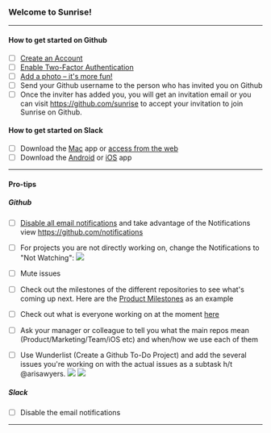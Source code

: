 ### Welcome to Sunrise!
----

#### How to get started on Github

- [ ] [Create an Account](https://github.com/join)
- [ ] [Enable Two-Factor Authentication](https://help.github.com/articles/about-two-factor-authentication/)
- [ ] [Add a photo – it's more fun!](https://help.github.com/articles/how-do-i-set-up-my-profile-picture/)
- [ ] Send your Github username to the person who has invited you on Github
- [ ] Once the inviter has added you, you will get an invitation email or you can visit https://github.com/sunrise to accept your invitation to join Sunrise on Github.

#### How to get started on Slack
- [ ] Download the [Mac](https://itunes.apple.com/us/app/slack/id803453959?mt=12) app or [access from the web](https://sunrisecalendar.slack.com/)
- [ ] Download the [Android](https://play.google.com/store/apps/details?id=com.Slack) or [iOS](https://itunes.apple.com/us/app/slack-team-communication/id618783545?mt=8) app

----

#### Pro-tips
##### Github

- [ ] [Disable all email notifications](https://github.com/settings/notifications) and take advantage of the Notifications view https://github.com/notifications
- [ ] For projects you are not directly working on, change the Notifications to "Not Watching":
![](http://g.recordit.co/v2jGVhQmmP.gif)
- [ ] Mute issues
- [ ] Check out the milestones of the different repositories to see what's coming up next. Here are the [Product Milestones](https://github.com/sunrise/product/milestones) as an example
- [ ] Check out what is everyone working on at the moment [here](https://github.com/sunrise/team)
- [ ] Ask your manager or colleague to tell you what the main repos mean (Product/Marketing/Team/iOS etc) and when/how we use each of them
- [ ] Use Wunderlist (Create a Github To-Do Project) and add the several issues you're working on with the actual issues as a subtask h/t @arisawyers.
![](http://f.cl.ly/items/250L443l0h2g3R3k2f1w/Screen%20Shot%202015-04-02%20at%204.19.53%20PM.png)
![](http://f.cl.ly/items/080p34223q2p0L2u323h/Screen%20Shot%202015-04-02%20at%204.20.01%20PM.png)



##### Slack

- [ ] Disable the email notifications 

----

